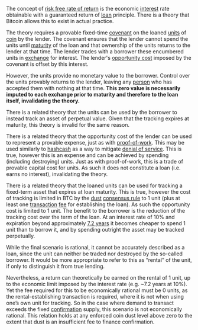 The concept of [risk free rate of return](https://en.wikipedia.org/wiki/Risk-free_interest_rate) is the economic [interest](Glossary#interest) rate obtainable with a guaranteed return of [loan](Glossary#lend) principle. There is a theory that Bitcoin allows this to exist in actual practice.

The theory requires a provable fixed-time [covenant](https://en.wikipedia.org/wiki/Covenant_(law)) on the loaned [units](Glossary#unit) of [coin](Glossary#coin) by the lender. The covenant ensures that the lender cannot spend the units until [maturity](https://en.wikipedia.org/wiki/Maturity_(finance)) of the loan and that ownership of the units returns to the lender at that time. The lender trades with a borrower these encumbered units in [exchange](Glossary#exchange) for interest. The lender's [opportunity cost](https://en.wikipedia.org/wiki/Opportunity_cost) imposed by the covenant is offset by this interest.

However, the units provide no monetary value to the borrower. Control over the units provably returns to the lender, leaving any [person](Glossary#person) who has accepted them with nothing at that time. **This zero value is necessarily imputed to each exchange prior to maturity and therefore to the loan itself, invalidating the theory.**

There is a related theory that the units can be used by the borrower to instead track an asset of perpetual value. Given that the tracking expires at maturity, this theory is invalid for the same reason.

There is a related theory that the opportunity cost of the lender can be used to represent a provable expense, just as with [proof-of-work](Glossary#proof-of-work). This may be used similarly to [hashcash](https://en.wikipedia.org/wiki/Hashcash) as a way to mitigate [denial of service](https://en.wikipedia.org/wiki/Denial-of-service_attack). This is true, however this is an expense and can be achieved by spending (including destroying) units. Just as with proof-of-work, this is a trade of provable capital cost for units. As such it does not constitute a loan (i.e. earns no interest), invalidating the theory.

There is a related theory that the loaned units can be used for tracking a fixed-term asset that expires at loan maturity. This is true, however the cost of tracking is limited in BTC by the [dust](Glossary#dust) [consensus rule](Glossary#rule) to 1 unit (plus at least one [transaction](Glossary#transaction) [fee](Glossary#fee) for establishing the loan). As such the opportunity cost is limited to 1 unit. The benefit to the borrower is the reduction of the tracking cost over the term of the loan. At an interest rate of 10% and expiration beyond approximately [7.2 years](https://en.wikipedia.org/wiki/Rule_of_72) it becomes cheaper to spend 1 unit than to borrow it, and by spending outright the asset may be tracked perpetually. 

While the final scenario is rational, it cannot be accurately described as a loan, since the unit can neither be traded nor destroyed by the so-called borrower. It would be more appropriate to refer to this as “rental” of the unit, if only to distinguish it from true lending. 

Nevertheless, a return can theoretically be earned on the rental of 1 unit, up to the economic limit imposed by the interest rate (e.g. ~7.2 years at 10%). Yet the fee required for this to be economically rational must be 0 units, as the rental-establishing transaction is required, where it is not when using one’s own unit for tracking. So in the case where demand to transact exceeds the fixed [confirmation](Glossary#confirmation) supply, this scenario is not economically rational. This relation holds at any enforced coin dust level above zero to the extent that dust is an insufficient fee to finance confirmation.
